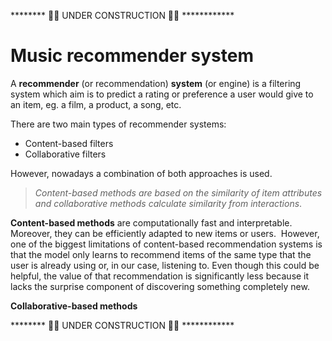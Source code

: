 ******** 🚧🚧 UNDER CONSTRUCTION 🚧🚧 ************

# Music recommender system

A **recommender** (or recommendation) **system** (or engine) is a filtering system which aim is to predict a rating or preference a user would give to an item, eg. a film, a product, a song, etc.
  
There are two main types of recommender systems:

- Content-based filters
- Collaborative filters

However, nowadays a combination of both approaches is used.

> *Content-based methods are based on the similarity of item attributes and collaborative methods calculate similarity from 
> interactions*.

**Content-based methods** are computationally fast and interpretable. Moreover, they can be efficiently adapted to new items or users. 
However, one of the biggest limitations of content-based recommendation systems is that the model only learns to recommend items of the same type that the user is already using or, in our case, listening to. Even though this could be helpful, the value of that recommendation is significantly less because it lacks the surprise component of discovering something completely new.

**Collaborative-based methods**

******** 🚧🚧 UNDER CONSTRUCTION 🚧🚧 ************
